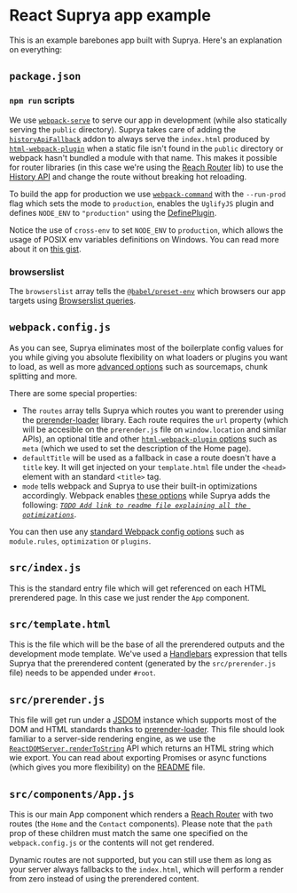 # React Suprya app example

This is an example barebones app built with Suprya. Here's an explanation on everything:

## `package.json`

### `npm run` scripts

We use [`webpack-serve`](https://github.com/webpack-contrib/webpack-serve) to serve our app in development (while also statically serving the `public` directory). Suprya takes care of adding the [`historyApiFallback`](https://github.com/webpack-contrib/webpack-serve#add-on-features) addon to always serve the `index.html` produced by [`html-webpack-plugin`](https://github.com/jantimon/html-webpack-plugin) when a static file isn't found in the `public` directory or webpack hasn't bundled a module with that name. This makes it possible for router libraries (in this case we're using the [Reach Router](https://reach.tech/router) lib) to use the [History API](https://developer.mozilla.org/en-US/docs/Web/API/History) and change the route without breaking hot reloading.

To build the app for production we use [`webpack-command`](https://github.com/webpack-contrib/webpack-command) with the `--run-prod` flag which sets the mode to `production`, enables the `UglifyJS` plugin and defines `NODE_ENV` to `"production"` using the [DefinePlugin](https://webpack.js.org/plugins/define-plugin/).

Notice the use of `cross-env` to set `NODE_ENV` to `production`, which allows the usage of POSIX env variables definitions on Windows. You can read more about it on [this gist](https://gist.github.com/hugmanrique/8e71844cf20f5f49ff856137b723a7ae).

### browserslist

The `browserslist` array tells the [`@babel/preset-env`](https://new.babeljs.io/docs/en/next/babel-preset-env.html) which browsers our app targets using [Browserslist queries](https://github.com/browserslist/browserslist#queries).

## `webpack.config.js`

As you can see, Suprya eliminates most of the boilerplate config values for you while giving you absolute flexibility on what loaders or plugins you want to load, as well as more [advanced options](https://webpack.js.org/configuration/) such as sourcemaps, chunk splitting and more.

There are some special properties:

- The `routes` array tells Suprya which routes you want to prerender using the [prerender-loader](https://github.com/GoogleChromeLabs/prerender-loader) library. Each route requires the `url` property (which will be accesible on the `prerender.js` file on `window.location` and similar APIs), an optional title and other [`html-webpack-plugin` options](https://github.com/jantimon/html-webpack-plugin#options) such as `meta` (which we used to set the description of the Home page).
- `defaultTitle` will be used as a fallback in case a route doesn't have a `title` key. It will get injected on your `template.html` file under the `<head>` element with an standard `<title>` tag.
- `mode` tells webpack and Suprya to use their built-in optimizations accordingly. Webpack enables [these options](https://webpack.js.org/concepts/mode/) while Suprya adds the following: [_`TODO Add link to readme file explaining all the optimizations`_](#).

You can then use any [standard Webpack config options](https://webpack.js.org/configuration/) such as `module.rules`, `optimization` or `plugins`.

## `src/index.js`

This is the standard entry file which will get referenced on each HTML prerendered page. In this case we just render the `App` component.

## `src/template.html`

This is the file which will be the base of all the prerendered outputs and the development mode template. We've used a [Handlebars](https://handlebarsjs.com/) expression that tells Suprya that the prerendered content (generated by the `src/prerender.js` file) needs to be appended under `#root`.

## `src/prerender.js`

This file will get run under a [JSDOM](https://github.com/jsdom/jsdom) instance which supports most of the DOM and HTML standards thanks to [prerender-loader](https://github.com/GoogleChromeLabs/prerender-loader/). This file should look familiar to a server-side rendering engine, as we use the [`ReactDOMServer.renderToString`](https://reactjs.org/docs/react-dom-server.html#rendertostring) API which returns an HTML string which wie export. You can read about exporting Promises or async functions (which gives you more flexibility) on the [README](../../README.md) file.

## `src/components/App.js`

This is our main App component which renders a [Reach Router](https://reach.tech/router) with two routes (the `Home` and the `Contact` components). Please note that the `path` prop of these children must match the same one specified on the `webpack.config.js` or the contents will not get rendered.

Dynamic routes are not supported, but you can still use them as long as your server always fallbacks to the `index.html`, which will perform a render from zero instead of using the prerendered content.